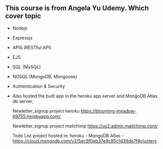 ## This course is from Angela Yu Udemy. Which cover topic

- Nodejs
- Expressjs
- APIS (RESTful API)
- EJS
- SQL (MySQL)
- NOSQL (MongoDB, Mongoose)
- Authentication & Security

- Also hosted the built app in the heroku app server and MongoDB Atlas db server,

  Newletter_signup project
    heroku https://blooming-meadow-69755.herokuapp.com/

  Newletter_signup project
    mailchimp https://us2.admin.mailchimp.com/

  Todo List project hosted in:
    heroku -
    MongoDB Atlas - https://cloud.mongodb.com/v2/5ec9f0eb37e9c85c1d39de7f#clusters
